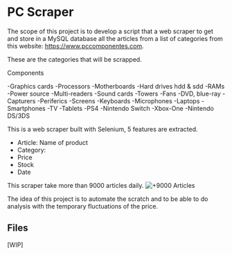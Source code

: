 # PC Scraper

The scope of this project is to develop a script that a web scraper to get and store in a MySQL database all the articles from a list of categories from this website: https://www.pccomponentes.com.

These are the categories that will be scrapped.

Components
 
-Graphics cards -Processors -Motherboards -Hard drives hdd & sdd -RAMs -Power source -Multi-readers -Sound cards -Towers -Fans -DVD, blue-ray -Capturers -Periferics -Screens -Keyboards -Microphones -Laptops -Smartphones -TV -Tablets -PS4 -Nintendo Switch -Xbox-One -Nintendo DS/3DS

This is a web scraper built with Selenium, 5 features are extracted.

<ul>
  <li>Article: Name of product</li>
  <li>Category: </li>
  <li>Price</li>
  <li>Stock</li>
  <li>Date</li>
</ul>

This scraper take more than 9000 articles daily.
![+9000 Articles](/home/jacobo/Documentos/Scraper_daily.png)

The idea of this project is to automate the scratch and to be able to do analysis with the temporary fluctuations of the price.

## Files
[WIP]
